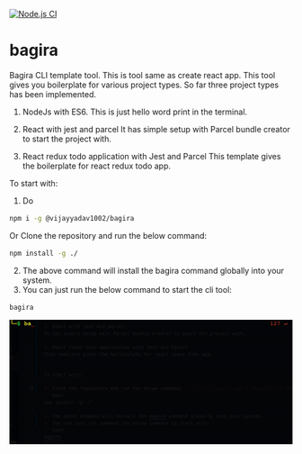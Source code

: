 [![Node.js CI](https://github.com/vijayyadav1002/bagira/actions/workflows/node.js.yml/badge.svg)](https://github.com/vijayyadav1002/bagira/actions/workflows/node.js.yml)
# bagira
Bagira CLI template tool. This is tool same as create react app. This tool gives you boilerplate for various project types. So far three project types has been implemented.

1. NodeJs with ES6.
This is just hello word print in the terminal.

2. React with jest and parcel
It has simple setup with Parcel bundle creator to start the project with.

3. React redux todo application with Jest and Parcel
This template gives the boilerplate for react redux todo app.


To start with:

1. Do
```bash
npm i -g @vijayyadav1002/bagira
```
Or
Clone the repository and run the below command:
```bash
npm install -g ./
```
2. The above command will install the bagira command globally into your system.
3. You can just run the below command to start the cli tool:
```bash
bagira
```

![](steps.gif)
